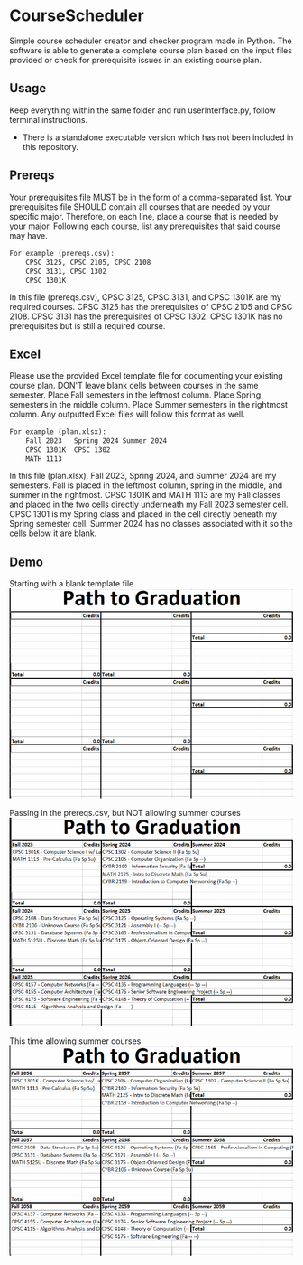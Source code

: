 # CourseScheduler
Simple course scheduler creator and checker program made in Python.
The software is able to generate a complete course plan based on the input files provided or check for prerequisite issues in an existing course plan.

## Usage
Keep everything within the same folder and run userInterface.py, follow terminal instructions.
* There is a standalone executable version which has not been included in this repository.

## Prereqs
Your prerequisites file MUST be in the form of a comma-separated list.
Your prerequisites file SHOULD contain all courses that are needed by your specific major.
Therefore, on each line, place a course that is needed by your major.
Following each course, list any prerequisites that said course may have.
```
For example (prereqs.csv):
	CPSC 3125, CPSC 2105, CPSC 2108
	CPSC 3131, CPSC 1302
	CPSC 1301K
```
In this file (prereqs.csv), CPSC 3125, CPSC 3131, and CPSC 1301K are my required courses.
CPSC 3125 has the prerequisites of CPSC 2105 and CPSC 2108.
CPSC 3131 has the prerequisites of CPSC 1302.
CPSC 1301K has no prerequisites but is still a required course.

## Excel 
Please use the provided Excel template file for documenting your existing course plan.
DON'T leave blank cells between courses in the same semester.
Place Fall semesters in the leftmost column.
Place Spring semesters in the middle column.
Place Summer semesters in the rightmost column.
Any outputted Excel files will follow this format as well.
```
For example (plan.xlsx):
	Fall 2023	Spring 2024	Summer 2024
	CPSC 1301K	CPSC 1302
	MATH 1113
```
In this file (plan.xlsx), Fall 2023, Spring 2024, and Summer 2024 are my semesters.
Fall is placed in the leftmost column, spring in the middle, and summer in the rightmost.
CPSC 1301K and MATH 1113 are my Fall classes and placed in the two cells directly underneath my Fall 2023 semester cell.
CPSC 1301 is my Spring class and placed in the cell directly beneath my Spring semester cell.
Summer 2024 has no classes associated with it so the cells below it are blank.

## Demo
Starting with a blank template file
![Blank template file](screenshots/blank.png?raw=true)

Passing in the prereqs.csv, but NOT allowing summer courses
![No summer output](screenshots/output1.png?raw=true)

This time allowing summer courses
![Summer output](screenshots/output2.png?raw=true)
